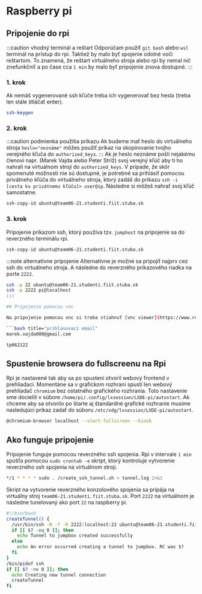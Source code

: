 ---
---

# Raspberry pi

## Pripojenie do rpi

:::caution vhodný terminál a reštart
Odporúčam použiť `git bash` alebo `wsl` terminál na prístup do rpi. Taktiež by malo byť spojenie odolné voči reštartom. To znamená, že reštart virtuálneho stroja alebo rpi by nemal nič znefunkčniť a po čase cca `1 min` by malo byť  pripojenie znova dostupné.
::: 

### 1. krok

Ak nemáš vygenerované ssh kľúče treba ich vygenerovať bez hesla (treba len stále štláčať enter). 
```bash title="Vygenerovanie ssh kľúčov"
ssh-keygen
```
### 2. krok
:::caution podmienka použitia príkazu
Ak budeme mať heslo do virtuálneho stroja `heslo="neznáme"` môžes použiť príkaz na skopírovanie tvojho verejného kľuča do `authorized_keys`.
::: 
Ak je heslo neznáme pošli nejakému členovi napr. (Marek Vajda alebo Peter Stríž) svoj verejný kľúč aby ti ho nahrali na virtuálnom stroji do `authorized_keys`. V prípade, že skôr spomenuté možnosti nie sú dostupné, je potrebné sa prihlásiť pomocou privátneho kľúča do virtuálneho stroja, ktorý zadáš do prikazu `ssh -i [cesta ku privátnemu kľúču]> user@ip`. Následne si môžeš nahrať svoj kľúč samostatne.
```bash title="Skopírovanie verejného kľúča do virtuálneho stroja"
ssh-copy-id ubuntu@team06-21.studenti.fiit.stuba.sk
```
### 3. krok

Pripojenie príkazom ssh, ktorý používa tzv. `jumphost` na pripojenie sa do reverzného terminálu rpi.
```bash title="pripojenie do rpi cez ssh jumphost"
ssh-copy-id ubuntu@team06-21.studenti.fiit.stuba.sk
```
:::note alternatívne pripojenie
Alternatívne je možné sa pripojiť najprv cez ssh do virtuálneho stroja. A následne do reverzného prikazového riadka na porte `2222`.
```bash title="alternatívne príkazy"
ssh -p 22 ubuntu@team06-21.studenti.fiit.stuba.sk
ssh -p 2222 pi@localhost
:::

## Pripojenie pomocou vnc

Na pripojenie pomocou vnc si treba stiahnuť [vnc viewer](https://www.realvnc.com/en/connect/download/viewer). A následne sa prihlásiť do účtu. Rpi sa následne zobrazí v účte tímu.

```bash title="prihlasovací email"
marek.vajda009@gmail.com
```

```bash title="password"
tp062122
```
## Spustenie browsera do fullscreenu na Rpi

Rpi je nastavené tak aby sa po spustení otvoril webový frontend v prehliadaci. Momentáne sa v grafickom rozhraní spustí len webový prehliadač `chromium` bez ostatného grafického rozhrania. Toto nastavenie sme docielili v súbore `/home/pi/.config/lxsession/LXDE-pi/autostart`. Ak chceme aby sa otvorilo po štarte aj štandardné grafické rozhranie musíme nasledujúci príkaz zadať do súboru `/etc/xdg/lxsession/LXDE-pi/autostart`.

```bash title="príkaz na spustenie prehliadaca vo fullscreen"
@chromium-browser localhost --start-fullscreen --kiosk
```

## Ako funguje pripojenie

Pripojenie funguje pomocou reverzného ssh spojenia. Rpi v intervale `1 min` spúšťa pomocou `sudo crontab -e` skript, ktorý kontroluje vytvorenie reverzného ssh spojenia na virtuálnom stroji.

```bash title="sudo crontab -e príkaz"
*/1 * * * * sudo . /create_ssh_tunnel.sh > tunnel.log 2>&1
```
Skript na vytvorenie reverzného konzolového spojenia sa pripája na virtuálny stroj `team06-21.studenti.fiit.stuba.sk`. Port `2222` na virtuálnom je následne tunelovaný ako port `22` na raspberry pi. 

```bash title="create_ssh_tunnel.sh"
#!/bin/bash
createTunnel() {
  /usr/bin/ssh -N -f -R 2222:localhost:22 ubuntu@team06-21.studenti.fiit.stuba.sk
  if [[ $? -eq 0 ]]; then
    echo Tunnel to jumpbox created successfully
  else
    echo An error occurred creating a tunnel to jumpbox. RC was $?
  fi
}
/bin/pidof ssh
if [[ $? -ne 0 ]]; then
  echo Creating new tunnel connection
  createTunnel
fi
```
